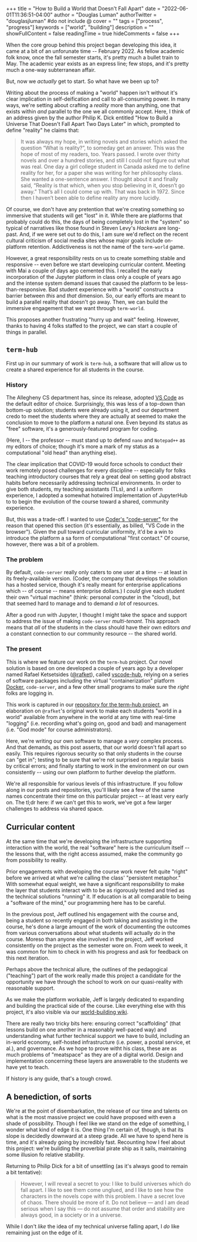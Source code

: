 +++
title = "How to Build a World that Doesn't Fall Apart"
date = "2022-06-01T11:36:51-04:00"
author = "Douglas Luman"
authorTwitter = "douglasjluman" #do not include @
cover = ""
tags = ["process", "progress"]
keywords = ["world", "building"]
description = ""
showFullContent = false
readingTime = true
hideComments = false
+++

When the core group behind this project began developing this idea, it came at a bit of an unforunate time -- February 2022. As fellow academic 
folk know, once the fall semester starts, it's pretty much a bullet train to May. The academic year exists as an express line; few stops, and 
it's pretty much a one-way subterranean affair.

But, now we _actually_ get to start. So what have we been up to?

Writing about the process of making a "world" happen isn't without it's clear implication in self-deification and call to all-consuming power. 
In many ways, we're setting about crafting a _reality_ more than anything, one that exists within _and_ parallel to the one we all commonly
accept. Here, I think of an address given by the author Philip K. Dick entitled "How to Build a Universe That Doesn't Fall Apart Two Days Later"
in which, prompted to define "reality" he claims that:

> It was always my hope, in writing novels and stories which asked the question “What is reality?”, to someday get an answer. This was the hope 
> of most of my readers, too. Years passed. I wrote over thirty novels and over a hundred stories, and still I could not figure out what was real.
> One day a girl college student in Canada asked me to define reality for her, for a paper she was writing for her philosophy class. 
> She wanted a one-sentence answer. I thought about it and finally said, “Reality is that which, when you stop believing in it, doesn’t go away.” 
> That’s all I could come up with. That was back in 1972. Since then I haven’t been able to define reality any more lucidly.
 
Of course, we don't have any pretention that we're creating something so immersive that students will get "lost" in it. While there are platforms
that probably could do this, the days of being completely lost in the "system" so typical of narratives like those found in Steven Levy's _Hackers_
are long-past. And, if we were set out to do this, I am sure we'd reflect on the recent cultural criticism of social media sites whose major goals
include on-platform retention. Addictiveness is not the name of the `term-world` game.

However, a great responsibility rests on us to create something stable and responsive -- even before we start developing curricular content. Meeting
with Mai a couple of days ago cemented this. I recalled the early incorporation of the Jupyter platform in class only a couple of years ago and the
intense system demand issues that caused the platform to be less-than-responsive. Bad student experience with a "world" constructs a barrier between
_this_ and _that_ dimension. So, our early efforts are meant to build a parallel reality that doesn't go away. Then, we can build the immersive
engagement that we want through `term-world`.

This proposes another frustrating "hurry up and wait" feeling. However, thanks to having 4 folks staffed to the project, we can start a couple
of things in parallel.

## `term-hub`

First up in our summary of work is `term-hub`, a software that will allow us to create a shared experience for all students in the course.

### History

The Allegheny CS department has, since its release, adopted [VS Code](https://code.visualstudio.com/) as the default editor of choice. Surprisingly, 
this was less of a top-down than bottom-up solution; students were already using it, and our department credo to meet the students where they are 
actually at seemed to make the conclusion to move to the platform a natural one. Even beyond its status as "free" software, it's a generously-featured
program for coding.

(Here, I -- the professor -- must stand up to defend `nano` and `Notepad++` as my editors of choice; though it's more a mark of my status as a
computational "old head" than anything else).

The clear implication that COVID-19 would force schools to conduct their work remotely posed challenges for every discipline -- especially for folks
teaching introductory courses that rely a great deal on setting good abstract habits before necessarily addressing technical environments. In order to
give both students, my teaching assistants (TLs), and I a uniform experience, I adopted a somewhat hotwired implementation of JupyterHub to to begin
the evolution of the course toward a shared, community experience.

But, this was a trade-off. I wanted to use [Coder's "code-server"](https://github.com/coder/code-serverhttps://github.com/coder/code-server) for the reason
that opened this section (it's essentially, as billed, "VS Code in the browser"). Given the pull toward curricular uniformity, it'd be a win to introduce
the platform a sa form of computational "first contact." Of course, however, there was a bit of a problem.

### The problem

By default, `code-server` really only caters to one user at a time -- at least in its freely-available version. (Coder, the company that develops the 
solution has a hosted service, though it's really meant for enterprise applications which -- of course -- means enterprise dollars.) I _could_ give
each student their own "virtual machine" (think: personal computer in the "cloud), but that seemed hard to manage and to demand _a lot_ of resources.

After a good run with Jupyter, I thought I might take the space and support to address the issue of making `code-server` _multi-tenant_. This approach
means that _all_ of the students in the class should have their own editors _and_ a constant connection to our community resource -- the shared world.

### The present

This is where we feature our work on the `term-hub` project. Our novel solution is based on one developed a couple of years ago by a developer named
Rafael Ketsetsides ([@rafket](https://github.com/rafket)), called [vscode-hub](https://github.com/rafket/vscode-hub), relying on a series of software packages including the virtual "containerization" platform
[Docker](https://docker.io), `code-server`, and a few other small programs to make sure the _right_ folks are logging in.

This work is captured in our [repository for the term-hub project](https://github.com/term-world/term-hubhttps://github.com/term-world/term-hub), an elaboration
on `@rafket`'s original work to make each students "world in a world" available from anywhere in the world at any time with real-time "logging" (i.e. recording
what's going on, good and bad) and management (i.e. "God mode" for course administrators).

Here, we're writing our own software to manage a _very_ complex process. And that demands, as this post asserts, that our world doesn't fall apart so easily.
This requires rigorous security so that only students in the course can "get in"; testing to be sure that we're not surprised on a regular basis by critical
errors; and finally starting to work in the environment on our own consistently -- using our own platform to further develop the platform.

We're all responsible for various levels of this infrastructure. If you follow along in our posts and repositories, you'll likely see a few of the same
names concentrate their time on this particular project -- at least very early on. The tl;dr here: if we can't get this to work, we've got a few
larger challenges to address via shared space.

## Curricular content

At the same time that we're developing the infrastructure supporting interaction with the world, the real "software" here is the curriculum itself -- the
lessons that, with the right access assumed, make the community go from possibility to reality. 

Prior engagements with developing the course work never felt quite "right" before we arrived at what we're calling the class' "persistent metaphor." With
somewhat equal weight, we have a significant responsibility to make the layer that students interact with to be as rigorously tested and tried as the 
technical solutions "running" it. If education is at all comparable to being a "software of the mind," our programming here has to be careful.

In the previous post, Jeff outlined his engagement with the course and, being a student so recently engaged in both taking and assisting in the course, he's
done a large amount of the work of documenting the outcomes from various conversations about what students will actually _do_ in the course. Moreso than
anyone else involved in the project, Jeff worked consistently on the project as the semester wore on. From week to week, it was common for him to check in
with his progress and ask for feedback on this next iteration.

Perhaps above the technical allure, the outlines of the pedagogical ("teaching") part of the work really made this project a candidate for the opportunity we 
have through the school to work on our quasi-reality with reasonable support.

As we make the platform workable, Jeff is largely dedicated to expanding and building the practical side of the course. Like everything else with this project, 
it's also visible via our [world-building wiki](https://github.com/term-world/world-building/wiki).

There are really two tricky bits here: ensuring correct "scaffolding" (that lessons build on one another in a reasonably well-paced way) and understanding what
further technical support we have to build, including an in-world economy, self-hosted infrastructure (i.e. power, a postal service, et al.), and governance. As
we hope to prove witht his class, these are as much problems of "meatspace" as they are of a digital world. Design and implementation concerning these layers
are answerable to the students we have yet to teach.

If history is any guide, that's a tough crowd.

## A benediction, of sorts

We're at the point of disembarkation, the release of our time and talents on what is the most massive project we could have proposed with even a shade of
possibility. Though I feel like we stand on the edge of something, I wonder what kind of edge it is. One thing I'm certain of, though, is that its slope is
decidedly downward at a steep grade. All we have to spend here is time, and it's already going by incredibly fast. Recounting how I feel about this project:
we're building the proverbial pirate ship as it sails, maintaining some illusion fo relative stability.

Returning to Philip Dick for a bit of unsettling (as it's always good to remain a bit tentative):

> However, I will reveal a secret to you: I like to build universes which do fall apart. I like to see them come unglued, and I like to see how the characters 
> in the novels cope with this problem. I have a secret love of chaos. There should be more of it. Do not believe — and I am dead serious when I say this — do 
> not assume that order and stability are always good, in a society or in a universe.

While I don't _like_ the idea of my technical universe falling apart, I _do_ like remaining just on the edge of it.
